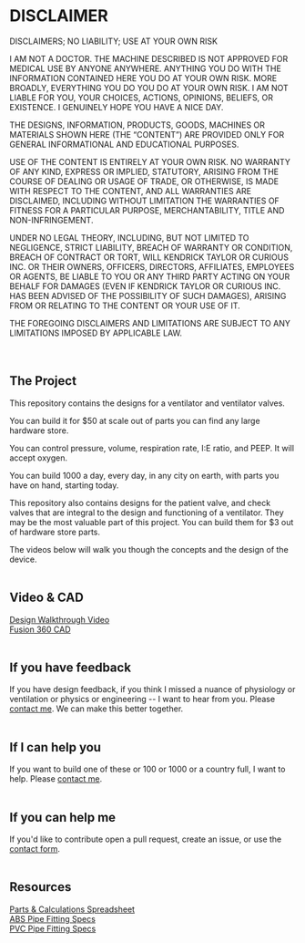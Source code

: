 

# DISCLAIMER

DISCLAIMERS; NO LIABILITY; USE AT YOUR OWN RISK

I AM NOT A DOCTOR. THE MACHINE DESCRIBED IS NOT APPROVED FOR MEDICAL USE BY ANYONE ANYWHERE. ANYTHING YOU DO WITH THE INFORMATION CONTAINED HERE YOU DO AT YOUR OWN RISK. MORE BROADLY, EVERYTHING YOU DO YOU DO AT YOUR OWN RISK. I AM NOT LIABLE FOR YOU, YOUR CHOICES, ACTIONS, OPINIONS, BELIEFS, OR EXISTENCE. I GENUINELY HOPE YOU HAVE A NICE DAY.

THE DESIGNS, INFORMATION, PRODUCTS, GOODS, MACHINES OR MATERIALS SHOWN HERE (THE “CONTENT”) ARE PROVIDED ONLY FOR GENERAL INFORMATIONAL AND EDUCATIONAL PURPOSES.

USE OF THE CONTENT IS ENTIRELY AT YOUR OWN RISK. NO WARRANTY OF ANY KIND, EXPRESS OR IMPLIED, STATUTORY, ARISING FROM THE COURSE OF DEALING OR USAGE OF TRADE, OR OTHERWISE, IS MADE WITH RESPECT TO THE CONTENT, AND ALL WARRANTIES ARE DISCLAIMED, INCLUDING WITHOUT LIMITATION THE WARRANTIES OF FITNESS FOR A PARTICULAR PURPOSE, MERCHANTABILITY, TITLE AND NON-INFRINGEMENT.
 
UNDER NO LEGAL THEORY, INCLUDING, BUT NOT LIMITED TO NEGLIGENCE, STRICT LIABILITY, BREACH OF WARRANTY OR CONDITION, BREACH OF CONTRACT OR TORT, WILL KENDRICK TAYLOR OR CURIOUS INC. OR THEIR OWNERS, OFFICERS, DIRECTORS, AFFILIATES, EMPLOYEES OR AGENTS, BE LIABLE TO YOU OR ANY THIRD PARTY ACTING ON YOUR BEHALF FOR DAMAGES (EVEN IF KENDRICK TAYLOR OR CURIOUS INC. HAS BEEN ADVISED OF THE POSSIBILITY OF SUCH DAMAGES), ARISING FROM OR RELATING TO THE CONTENT OR YOUR USE OF IT.
 
THE FOREGOING DISCLAIMERS AND LIMITATIONS ARE SUBJECT TO ANY LIMITATIONS IMPOSED BY APPLICABLE LAW.
<br/><br/><br/>

## The Project

This repository contains the designs for a ventilator and ventilator valves.

You can build it for $50 at scale out of parts you can find any large hardware store.

You can control pressure, volume, respiration rate, I:E ratio, and PEEP. It will accept oxygen.

You can build 1000 a day, every day, in any city on earth, with parts you have on hand, starting today.

This repository also contains designs for the patient valve, and check valves that are integral to the design and functioning of a ventilator. They may be the most valuable part of this project. You can build them for $3 out of hardware store parts.

The videos below will walk you though the concepts and the design of the device.
<br/><br/>

## Video & CAD

[Design Walkthrough Video](https://youtu.be/qqwn0QqbPtA)
<br/>
[Fusion 360 CAD](https://a360.co/31sDFlR)
<br/><br/>

## If you have feedback

If you have design feedback, if you think I missed a nuance of physiology or ventilation or physics or engineering -- I want to hear from you. Please [contact me](https://forms.gle/BKPWRyAayMz9HJRt8). We can make this better together.
<br/><br/>

## If I can help you

If you want to build one of these or 100 or 1000 or a country full, I want to help. Please [contact me](https://forms.gle/BKPWRyAayMz9HJRt8).
<br/><br/>

## If you can help me

If you'd like to contribute open a pull request, create an issue, or use the [contact form](https://forms.gle/BKPWRyAayMz9HJRt8).
<br/><br/>

## Resources

[Parts & Calculations Spreadsheet](https://docs.google.com/spreadsheets/d/1HvDmeITqX1PCWXXTnC2gLgxtsWc7ckGsJaDt23uZBYo/)
<br/>
[ABS Pipe Fitting Specs](https://www.charlottepipe.com/Documents/DimensionalCatalogs/Plastic_Pipe_Fittings_DC-DWV(609).pdf)
<br/>
[PVC Pipe Fitting Specs](https://www.charlottepipe.com/Documents/DimensionalCatalogs/Pressure_Pipe_Fittings.pdf)
<br/><br/>


